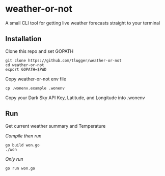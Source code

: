 # weather-or-not
A small CLI tool for getting live weather forecasts straight to your terminal

## Installation
Clone this repo and set GOPATH
```
git clone https://github.com/tlugger/weather-or-not
cd weather-or-not
export GOPATH=$PWD
```

Copy weather-or-not env file
```
cp .wonenv.example .wonenv
```

Copy your Dark Sky API Key, Latitude, and Longitude into .wonenv

## Run
Get current weather summary and Temperature

_Compile then run_
```
go build won.go
./won
```

_Only run_
```
go run won.go
```
